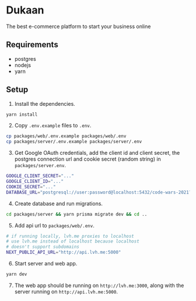 # Dukaan

The best e-commerce platform to start your business online

## Requirements

- postgres
- nodejs
- yarn

## Setup

1. Install the dependencies.

```bash
yarn install
```

2. Copy `.env.example` files to `.env`.

```bash
cp packages/web/.env.example packages/web/.env
cp packages/server/.env.example packages/server/.env
```

3. Get Google OAuth credentials, add the client id and client secret, the postgres connection url and cookie secret (random string) in `packages/server.env`.

```bash
GOOGLE_CLIENT_SECRET="..."
GOOGLE_CLIENT_ID="..."
COOKIE_SECRET="..."
DATABASE_URL="postgresql://user:password@localhost:5432/code-wars-2021?schema=public"
```

4. Create database and run migrations.

```bash
cd packages/server && yarn prisma migrate dev && cd ..
```

5. Add api url to `packages/web/.env`.

```bash
# if running locally, lvh.me proxies to localhost
# use lvh.me instead of localhost because localhost
# doesn't support subdomains
NEXT_PUBLIC_API_URL="http://api.lvh.me:5000"
```

6. Start server and web app.

```bash
yarn dev
```

7. The web app should be running on `http://lvh.me:3000`, along with the server running on `http://api.lvh.me:5000`.
